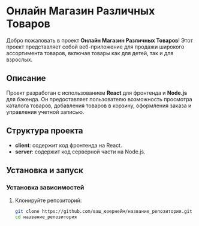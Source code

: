 # Онлайн Магазин Различных Товаров

Добро пожаловать в проект **Онлайн Магазин Различных Товаров**! Этот проект представляет собой веб-приложение для продажи широкого ассортимента товаров, включая товары как для детей, так и для взрослых.

## Описание

Проект разработан с использованием **React** для фронтенда и **Node.js** для бэкенда. Он предоставляет пользователю возможность просмотра каталога товаров, добавления товаров в корзину, оформления заказа и управления учетной записью.

## Структура проекта

- **client**: содержит код фронтенда на React.
- **server**: содержит код серверной части на Node.js.

## Установка и запуск

### Установка зависимостей

1. Клонируйте репозиторий:

   ```bash
   git clone https://github.com/ваш_юзернейм/название_репозитория.git
   cd название_репозитория
